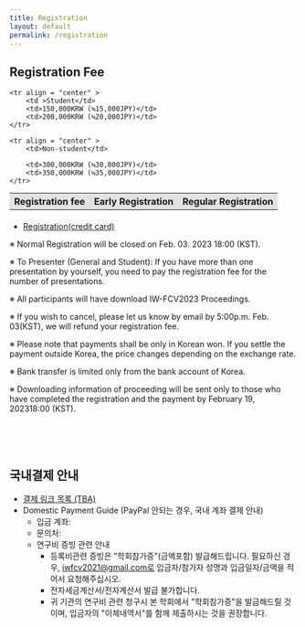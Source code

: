 ```yaml
---
title: Registration
layout: default
permalink: /registration
---
```


## Registration Fee

<div>
  <table style= "margin: auto">
    <th style = "background-color: #E2E2E2">Registration fee</th>
    <th style = "background-color: #E2E2E2">Early Registration</th>
    <th style = "background-color: #E2E2E2">Regular Registration</th>

    <tr align = "center" >
        <td >Student</td>
        <td>150,000KRW (≒15,000JPY)</td>
        <td>200,000KRW (≒20,000JPY)</td>
    </tr>

    <tr align = "center" >
        <td>Non-student</td>
        
        <td>300,000KRW (≒30,000JPY)</td>
        <td>350,000KRW (≒35,000JPY)</td>
    </tr>
  </table>
</div>
<div style="margin: 20px;"></div>

* [Registration(credit card)](#)

※ Normal Registration will be closed on Feb. 03. 2023 18:00 (KST).

※ To Presenter (General and Student): If you have more than one presentation by yourself, you need to pay the registration fee for the number of presentations.

※ All participants will have download IW-FCV2023 Proceedings.

※ If you wish to cancel, please let us know by email by 5:00p.m. Feb. 03(KST), we will refund your registration fee.

※ Please note that payments shall be only in Korean won. If you settle the payment outside Korea, the price changes depending on the exchange rate.

※ Bank transfer is limited only from the bank account of Korea.

※ Downloading information of proceeding will be sent only to those who have completed the registration and the payment by February 19, 202318:00 (KST).


<div style="margin: 30px;"></div>


<div style="height: 1rem;"></div>
<div class="hr"></div>
<div style="height: 1rem;"></div>

## 국내결제 안내
* [결제 링크 목록 (TBA)](#)
* Domestic Payment Guide (PayPal 안되는 경우, 국내 계좌 결제 안내)
  * 입금 계좌:
  * 문의처: 
  * 연구비 증빙 관련 안내
    * 등록비관련 증빙은 "학회참가증"(금액포함) 발급해드립니다. 필요하신 경우, iwfcv2021@gmail.com로 입금자/참가자 성명과 입금일자/금액을 적어서 요청해주십시오.
    * 전자세금계산서/전자계산서 발급 불가합니다. 
    * 귀 기관의 연구비 관련 청구시 본 학회에서 "학회참가증"을 발급해드릴 것이며, 입금자의 "이체내역서"를 함께 제출하시는 것을 권장합니다.

<!-- ## Hotel Registration

* 자세한 호텔 등록 정보

{%- include venue_image.html -%}
 -->
<!-- * [Reservation at offical site](https://www.utopmarina.com/view/index.do?SS_SVC_LANG_CODE=ENG) -->
